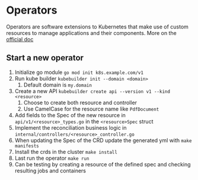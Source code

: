# Operators

Operators are software extensions to Kubernetes that make use of custom resources to manage applications and their components.
More on the [official doc](https://kubernetes.io/docs/concepts/extend-kubernetes/operator/)

## Start a new operator

1. Initialize go module `go mod init k8s.example.com/v1`
2. Run kube builder `kubebuilder init --domain <domain>`
   1. Default domain is `my.domain`
3. Create a new API `kubebuilder create api --version v1 --kind <resource>`
   1. Choose to create both resource and controller
   2. Use CamelCase for the resource name like `PdfDocument`
4. Add fields to the Spec of the new resource in `api/v1/<resource>_types.go` in the `<resource>Spec` struct
5. Implement the reconciliation business logic in `internal/controllers/<resource>_controller.go`
6. When updating the Spec of the CRD update the generated yml with `make manifests`
7. Install the crds in the cluster `make install`
8. Last run the operator `make run`
9. Can be testing by creating a resource of the defined spec and checking resulting jobs and containers